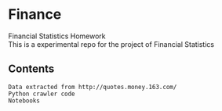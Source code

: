 # Finance
Financial Statistics Homework     
This is a experimental repo for the project of Financial Statistics
## Contents
    Data extracted from http://quotes.money.163.com/
    Python crawler code
    Notebooks
